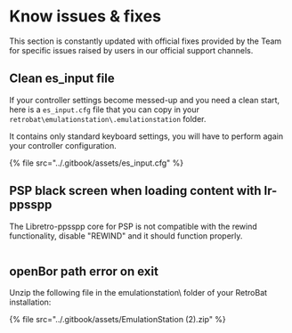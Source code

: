 # Know issues & fixes

This section is constantly updated with official fixes provided by the Team for specific issues raised by users in our official support channels.

## Clean es\_input file

If your controller settings become messed-up and you need a clean start, here is a `es_input.cfg` file that you can copy in your `retrobat\emulationstation\.emulationstation` folder.

It contains only standard keyboard settings, you will have to perform again your controller configuration.

{% file src="../.gitbook/assets/es_input.cfg" %}

## PSP black screen when loading content with lr-ppsspp

The Libretro-ppsspp core for PSP is not compatible with the rewind functionality, disable "REWIND" and it should function properly.

<div align="left">

<figure><img src="https://i.imgur.com/f5hdMPJ.png" alt=""><figcaption></figcaption></figure>

</div>

## openBor path error on exit

Unzip the following file in the emulationstation\ folder of your RetroBat installation:

{% file src="../.gitbook/assets/EmulationStation (2).zip" %}
